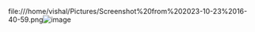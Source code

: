 file:///home/vishal/Pictures/Screenshot%20from%202023-10-23%2016-40-59.png![image](https://github.com/vishalkk2805/test/assets/143657691/7458baef-e47b-4891-b8fa-a51e9d29a8a0)
